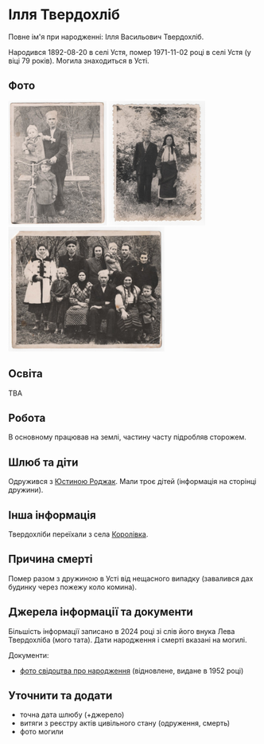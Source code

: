 # Ілля Твердохліб #

Повне ім'я при народженні: Ілля Васильович Твердохліб.

Народився 1892-08-20 в селі Устя, помер 1971-11-02 році в селі Устя (у віці 79 років). Могила знаходиться в Усті.

## Фото ##

[<img src="../photos/photo_001_75.jpg" height=250 />](../photos/photo_001.md)
[<img src="../photos/photo_003_75.jpg" height=250 />](../photos/photo_003.md)
[<img src="../photos/photo_010_75.jpg" height=250 />](../photos/photo_010.md)

## Освіта ##

TBA

## Робота ##

В основному працював на землі, частину часту підробляв сторожем.

## Шлюб та діти ##

Одружився з [Юстиною Роджак](Юстина%20Роджак.md). Мали троє дітей (інформація на сторінці дружини).

## Інша інформація ##

Твердохліби переїхали з села [Королівка](https://uk.wikipedia.org/wiki/Королівка_(Борщівська_міська_громада)).

## Причина смерті ##

Помер разом з дружиною в Усті від нещасного випадку (завалився дах будинку через пожежу коло комина).

## Джерела інформації та документи ##

Більшість інформації записано в 2024 році зі слів його внука Лева Твердохліба (мого тата). Дати народження і смерті вказані на могилі.

Документи:

- [фото свідоцтва про народження](https://drive.google.com/file/d/1s9a6n3yxA2Lgk9QWhzpLVz6WwM0DCA6k/view) (відновлене, видане в 1952 році)

## Уточнити та додати ##

- точна дата шлюбу (+джерело)
- витяги з реєстру актів цивільного стану (одруження, смерть)
- фото могили
